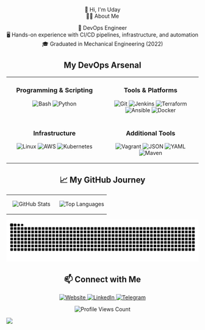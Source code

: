 <div align="center">👋 Hi, I'm Uday</div>

<div align="center">🧑‍💻 About Me</div>
<p align="center">
🧰 DevOps Engineer<br>
🖥️ Hands-on experience with CI/CD pipelines, infrastructure, and automation<br>
🎓 Graduated in Mechanical Engineering (2022)
</p>

<div align="center">
<h2 align="center">My DevOps Arsenal</h2>

<table width="100%" align="center">
<tr valign="top">
<td width="50%" align="center">
  <h3 align="center">Programming & Scripting</h3>
  <p align="center">
    <img src="https://img.shields.io/badge/Bash-000?style=for-the-badge&logo=gnubash&logoColor=4EAA25" alt="Bash"/>
    <img src="https://img.shields.io/badge/Python-000?style=for-the-badge&logo=python&logoColor=3776AB" alt="Python"/>
  </p>
</td>
<td width="50%" align="center">
  <h3 align="center">Tools & Platforms</h3>
  <p align="center">
    <img src="https://img.shields.io/badge/Git-000?style=for-the-badge&logo=git&logoColor=F05032" alt="Git"/>
    <img src="https://img.shields.io/badge/Jenkins-000?style=for-the-badge&logo=jenkins&logoColor=D24939" alt="Jenkins"/>
    <img src="https://img.shields.io/badge/Terraform-000?style=for-the-badge&logo=terraform&logoColor=7B42BC" alt="Terraform"/>
    <img src="https://img.shields.io/badge/Ansible-000?style=for-the-badge&logo=ansible&logoColor=EE0000" alt="Ansible"/>
    <img src="https://img.shields.io/badge/Docker-000?style=for-the-badge&logo=docker&logoColor=2496ED" alt="Docker"/>
  </p>
</td>
</tr>
<tr valign="top">
<td width="50%" align="center">
  <h3 align="center">Infrastructure</h3>
  <p align="center">
    <img src="https://img.shields.io/badge/Linux-000?style=for-the-badge&logo=linux&logoColor=FCC624" alt="Linux"/>
    <img src="https://img.shields.io/badge/AWS-000?style=for-the-badge&logo=amazon-aws&logoColor=FF9900" alt="AWS"/>
    <img src="https://img.shields.io/badge/Kubernetes-000?style=for-the-badge&logo=kubernetes&logoColor=326CE5" alt="Kubernetes"/>
  </p>
</td>
<td width="50%" align="center">
  <h3 align="center">Additional Tools</h3>
  <p align="center">
    <img src="https://img.shields.io/badge/Vagrant-000?style=for-the-badge&logo=vagrant&logoColor=1563FF" alt="Vagrant"/>
    <img src="https://img.shields.io/badge/JSON-000?style=for-the-badge&logo=json&logoColor=black" alt="JSON"/>
    <img src="https://img.shields.io/badge/YAML-000?style=for-the-badge&logo=yaml&logoColor=white" alt="YAML"/>
    <img src="https://img.shields.io/badge/Maven-000?style=for-the-badge&logo=apachemaven&logoColor=CB2027" alt="Maven"/>
  </p>
</td>
</tr>
</table>

<h2 align="center">📈 My GitHub Journey</h2>

<table width="100%" align="center">
<tr valign="top">
<td width="50%" align="center">
  <p align="center">
    <img src="https://github-readme-stats.vercel.app/api?username=UdayKumarChunduru&show_icons=true&theme=highcontrast&hide_border=true&card_width=400" alt="GitHub Stats" />
  </p>
</td>
<td width="50%" align="center">
  <p align="center">
    <img src="https://github-readme-stats.vercel.app/api/top-langs/?username=UdayKumarChunduru&layout=compact&theme=highcontrast&hide_border=true&card_width=400" alt="Top Languages" />
  </p>
</td>
</tr>
</table>

<p align="center">
  <img src="https://raw.githubusercontent.com/Ellis-alt/Ellis-alt/refs/heads/main/assets/github-contribution-grid-snake.svg" alt="Snake Contribution Grid">
</p>

<h2 align="center">📫 Connect with Me</h2>

<p align="center">
  <a href="[Your Website URL]">
    <img src="https://img.shields.io/badge/Website-000?style=for-the-badge&logo=firefox&logoColor=white" alt="Website"/>
  </a>
  <a href="[Your LinkedIn URL]">
    <img src="https://img.shields.io/badge/LinkedIn-000?style=for-the-badge&logo=linkedin&logoColor=0A66C2" alt="LinkedIn"/>
  </a>
  <a href="[Your Telegram URL]">
    <img src="https://img.shields.io/badge/Telegram-000?style=for-the-badge&logo=telegram&logoColor=26A5E4" alt="Telegram"/>
  </a>
</p>

<p align="center">
  <img src="https://komarev.com/ghpvc/?username=UdayKumarChunduru&style=for-the-badge&labelColor=000000&color=39FF14" alt="Profile Views Count" />
</p>
</div>
<picture>
  <img src="https://count.getloli.com/@:UdayKumarChunduru&theme=booru-twifanartsfw&darkmode=0" />
</picture>
